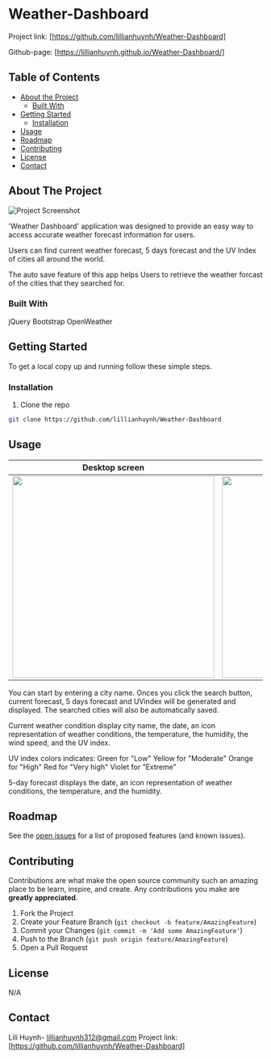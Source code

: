 # Weather-Dashboard

Project link: [https://github.com/lillianhuynh/Weather-Dashboard]

Github-page: [https://lillianhuynh.github.io/Weather-Dashboard/]

## Table of Contents

* [About the Project](#about-the-project)
  * [Built With](#built-with)
* [Getting Started](#getting-started)
  * [Installation](#installation)
* [Usage](#usage)
* [Roadmap](#roadmap)
* [Contributing](#contributing)
* [License](#license)
* [Contact](#contact)

## About The Project
![Project Screenshot](images/screenshot.png)

'Weather Dashboard' application was designed to provide an easy way to access accurate weather forecast information for users. 

Users can find current weather forecast, 5 days forecast and the UV Index of cities all around the world.

The auto save feature of this app helps Users to retrieve the weather forcast of the cities that they searched for.

### Built With

jQuery
Bootstrap
OpenWeather

## Getting Started

To get a local copy up and running follow these simple steps.

### Installation

1. Clone the repo
```sh
git clone https://github.com/lillianhuynh/Weather-Dashboard
```

## Usage

| Desktop screen     | Mobile screen |
|------------|------------|
| <img src="images/length.png" width="400"> | <img src="images/special.png" width="400"> |

You can start by entering a city name. Onces you click the search button, current forecast, 5 days forecast and UVindex will be generated and displayed. The searched cities will also be automatically saved.

Current weather condition display city name, the date, an icon representation of weather conditions, the temperature, the humidity, the wind speed, and the UV index.

UV index colors indicates:
Green for "Low"
Yellow for	"Moderate"
Orange for "High"
Red for "Very high"
Violet for "Extreme"

5-day forecast displays the date, an icon representation of weather conditions, the temperature, and the humidity.

## Roadmap

See the [open issues](https://github.com/lillianhuynh/Weather-Dashboard/issues) for a list of proposed features (and known issues).

## Contributing

Contributions are what make the open source community such an amazing place to be learn, inspire, and create. Any contributions you make are **greatly appreciated**.

1. Fork the Project
2. Create your Feature Branch (`git checkout -b feature/AmazingFeature`)
3. Commit your Changes (`git commit -m 'Add some AmazingFeature'`)
4. Push to the Branch (`git push origin feature/AmazingFeature`)
5. Open a Pull Request

## License

N/A

## Contact

Lili Huynh- lillianhuynh312@gmail.com
Project link: [https://github.com/lillianhuynh/Weather-Dashboard]
